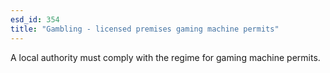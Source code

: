 ```yaml
---
esd_id: 354
title: "Gambling - licensed premises gaming machine permits"
---
```


A local authority must comply with the regime for gaming machine permits. 


